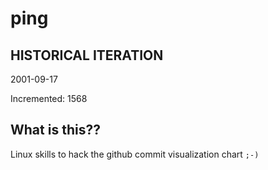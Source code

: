 # ping

## HISTORICAL ITERATION
2001-09-17

Incremented: 1568

## What is this?? 
Linux skills to hack the github commit visualization chart `;-)`

